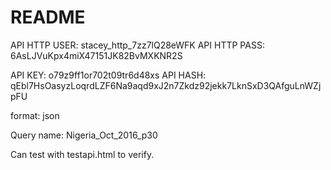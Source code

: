 README
======


API HTTP USER: stacey_http_7zz7lQ28eWFK
API HTTP PASS: 6AsLJVuKpx4miX47151JK82BvMXKNR2S

API KEY: o79z9ff1or702t09tr6d48xs
API HASH: qEbl7HsOasyzLoqrdLZF6Na9aqd9xJ2n7Zkdz92jekk7LknSxD3QAfguLnWZjpFU

format: json

Query name: Nigeria_Oct_2016_p30


Can test with testapi.html to verify.